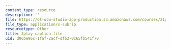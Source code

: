 ```yaml
---
content_type: resource
description: ''
file: https://ol-ocw-studio-app-production.s3.amazonaws.com/courses/21g-503-japanese-iii-fall-2019/d06be96c1faf2acfdfb30c65fb541f70_K12JGiYHcTw.srt
file_type: application/x-subrip
resourcetype: Other
title: 3play caption file
uid: d06be96c-1faf-2acf-dfb3-0c65fb541f70
---
```

